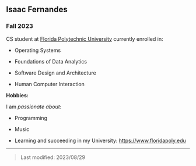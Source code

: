 ## Isaac Fernandes

### Fall 2023

CS student at [Florida Polytechnic University](https://www.floridapoly.edu) currently enrolled in: 

- Operating Systems

- Foundations of Data Analytics

- Software Design and Architecture

- Human Computer Interaction

**Hobbies:**

I am _passionate about_: 

- Programming

- Music

- Learning and succeeding in my University: <https://www.floridapoly.edu>

***

> Last modified: 2023/08/29
